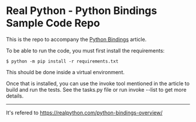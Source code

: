 # Real Python - Python Bindings Sample Code Repo

This is the repo to accompany the [Python Bindings](https://realpython.com/python-bindings-overview/) article.

To be able to run the code, you must first install the requirements:

```console
$ python -m pip install -r requirements.txt
```
This should be done inside a virtual environment.

Once that is installed, you can use the invoke tool mentioned in the article to build and run the tests. See the tasks.py file or run invoke --list to get more details.

----
It's refered to https://realpython.com/python-bindings-overview/
